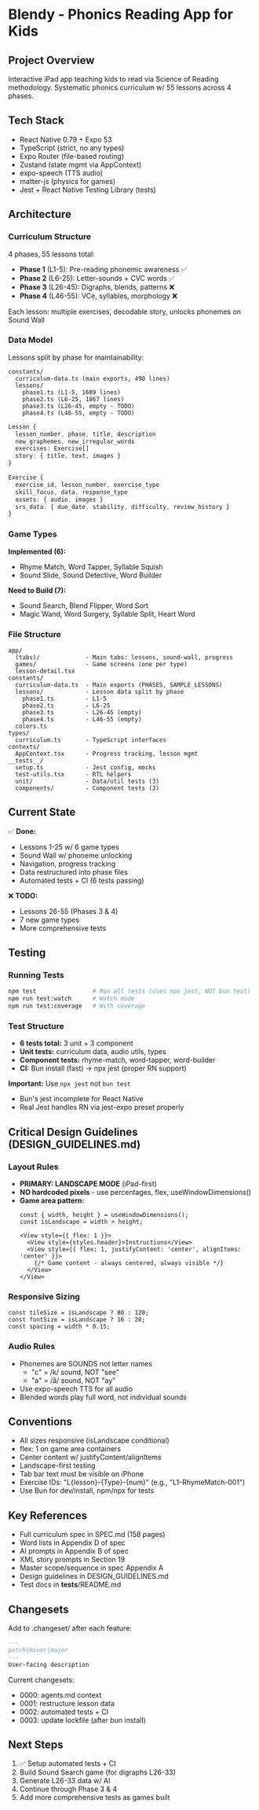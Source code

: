 # Blendy - Phonics Reading App for Kids

## Project Overview
Interactive iPad app teaching kids to read via Science of Reading methodology. Systematic phonics curriculum w/ 55 lessons across 4 phases.

## Tech Stack
- React Native 0.79 + Expo 53
- TypeScript (strict, no any types)
- Expo Router (file-based routing)
- Zustand (state mgmt via AppContext)
- expo-speech (TTS audio)
- matter-js (physics for games)
- Jest + React Native Testing Library (tests)

## Architecture

### Curriculum Structure
4 phases, 55 lessons total:
- **Phase 1** (L1-5): Pre-reading phonemic awareness ✅
- **Phase 2** (L6-25): Letter-sounds + CVC words ✅
- **Phase 3** (L26-45): Digraphs, blends, patterns ❌
- **Phase 4** (L46-55): VCe, syllables, morphology ❌

Each lesson: multiple exercises, decodable story, unlocks phonemes on Sound Wall

### Data Model
Lessons split by phase for maintainability:
```
constants/
  curriculum-data.ts (main exports, 490 lines)
  lessons/
    phase1.ts (L1-5, 1689 lines)
    phase2.ts (L6-25, 1867 lines)
    phase3.ts (L26-45, empty - TODO)
    phase4.ts (L46-55, empty - TODO)
```

```typescript
Lesson {
  lesson_number, phase, title, description
  new_graphemes, new_irregular_words
  exercises: Exercise[]
  story: { title, text, images }
}

Exercise {
  exercise_id, lesson_number, exercise_type
  skill_focus, data, response_type
  assets: { audio, images }
  srs_data: { due_date, stability, difficulty, review_history }
}
```

### Game Types
**Implemented (6):**
- Rhyme Match, Word Tapper, Syllable Squish
- Sound Slide, Sound Detective, Word Builder

**Need to Build (7):**
- Sound Search, Blend Flipper, Word Sort
- Magic Wand, Word Surgery, Syllable Split, Heart Word

### File Structure
```
app/
  (tabs)/             - Main tabs: lessons, sound-wall, progress
  games/              - Game screens (one per type)
  lesson-detail.tsx
constants/
  curriculum-data.ts  - Main exports (PHASES, SAMPLE_LESSONS)
  lessons/            - Lesson data split by phase
    phase1.ts         - L1-5
    phase2.ts         - L6-25
    phase3.ts         - L26-45 (empty)
    phase4.ts         - L46-55 (empty)
  colors.ts
types/
  curriculum.ts       - TypeScript interfaces
contexts/
  AppContext.tsx      - Progress tracking, lesson mgmt
__tests__/
  setup.ts            - Jest config, mocks
  test-utils.tsx      - RTL helpers
  unit/               - Data/util tests (3)
  components/         - Component tests (3)
```

## Current State
✅ **Done:**
- Lessons 1-25 w/ 6 game types
- Sound Wall w/ phoneme unlocking
- Navigation, progress tracking
- Data restructured into phase files
- Automated tests + CI (6 tests passing)

❌ **TODO:**
- Lessons 26-55 (Phases 3 & 4)
- 7 new game types
- More comprehensive tests

## Testing

### Running Tests
```bash
npm test                # Run all tests (uses npx jest, NOT bun test)
npm run test:watch      # Watch mode
npm run test:coverage   # With coverage
```

### Test Structure
- **6 tests total:** 3 unit + 3 component
- **Unit tests:** curriculum data, audio utils, types
- **Component tests:** rhyme-match, word-tapper, word-builder
- **CI:** Bun install (fast) → npx jest (proper RN support)

**Important:** Use `npx jest` not `bun test`
- Bun's jest incomplete for React Native
- Real Jest handles RN via jest-expo preset properly

## Critical Design Guidelines (DESIGN_GUIDELINES.md)

### Layout Rules
- **PRIMARY: LANDSCAPE MODE** (iPad-first)
- **NO hardcoded pixels** - use percentages, flex, useWindowDimensions()
- **Game area pattern:**
  ```tsx
  const { width, height } = useWindowDimensions();
  const isLandscape = width > height;

  <View style={{ flex: 1 }}>
    <View style={styles.header}>Instructions</View>
    <View style={{ flex: 1, justifyContent: 'center', alignItems: 'center' }}>
      {/* Game content - always centered, always visible */}
    </View>
  </View>
  ```

### Responsive Sizing
```tsx
const tileSize = isLandscape ? 80 : 120;
const fontSize = isLandscape ? 16 : 20;
const spacing = width * 0.15;
```

### Audio Rules
- Phonemes are SOUNDS not letter names
  - "c" = /k/ sound, NOT "see"
  - "a" = /ă/ sound, NOT "ay"
- Use expo-speech TTS for all audio
- Blended words play full word, not individual sounds

## Conventions
- All sizes responsive (isLandscape conditional)
- flex: 1 on game area containers
- Center content w/ justifyContent/alignItems
- Landscape-first testing
- Tab bar text must be visible on iPhone
- Exercise IDs: "L{lesson}-{Type}-{num}" (e.g., "L1-RhymeMatch-001")
- Use Bun for dev/install, npm/npx for tests

## Key References
- Full curriculum spec in SPEC.md (158 pages)
- Word lists in Appendix D of spec
- AI prompts in Appendix B of spec
- XML story prompts in Section 19
- Master scope/sequence in spec Appendix A
- Design guidelines in DESIGN_GUIDELINES.md
- Test docs in __tests__/README.md

## Changesets
Add to .changeset/ after each feature:
```md
---
patch|minor|major
---
User-facing description
```

Current changesets:
- 0000: agents.md context
- 0001: restructure lesson data
- 0002: automated tests + CI
- 0003: update lockfile (after bun install)

## Next Steps
1. ✅ Setup automated tests + CI
2. Build Sound Search game (for digraphs L26-33)
3. Generate L26-33 data w/ AI
4. Continue through Phase 3 & 4
5. Add more comprehensive tests as games built
